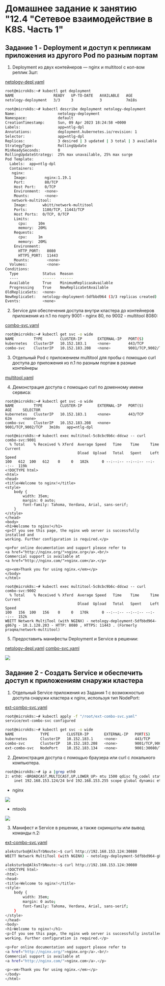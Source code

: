 # Домашнее задание к занятию "12.4  "Сетевое взаимодействие в K8S. Часть 1"

## Задание 1 - Deployment и доступ к репликам приложения из другого Pod по разным портам

1. Deployment из двух контейнеров — nginx и multitool с кол-вом реплик 3шт:

[netology-depl.yaml](/kubernetes/netology-depl.yaml)

```bash
root@microk8s:~# kubectl get deployment
NAME                  READY   UP-TO-DATE   AVAILABLE   AGE
netology-deployment   3/3     3            3           7m18s

root@microk8s:~# kubectl describe deployment netology-deployment
Name:                   netology-deployment
Namespace:              default
CreationTimestamp:      Sun, 09 Apr 2023 18:24:58 +0000
Labels:                 app=ntlg-dpl
Annotations:            deployment.kubernetes.io/revision: 1
Selector:               app=ntlg-dpl
Replicas:               3 desired | 3 updated | 3 total | 3 available | 0 unavailable
StrategyType:           RollingUpdate
MinReadySeconds:        0
RollingUpdateStrategy:  25% max unavailable, 25% max surge
Pod Template:
  Labels:  app=ntlg-dpl
  Containers:
   nginx:
    Image:        nginx:1.19.1
    Port:         80/TCP
    Host Port:    0/TCP
    Environment:  <none>
    Mounts:       <none>
   network-multitool:
    Image:       wbitt/network-multitool
    Ports:       1180/TCP, 11443/TCP
    Host Ports:  0/TCP, 0/TCP
    Limits:
      cpu:     10m
      memory:  20Mi
    Requests:
      cpu:     1m
      memory:  20Mi
    Environment:
      HTTP_PORT:   8080
      HTTPS_PORT:  11443
    Mounts:        <none>
  Volumes:         <none>
Conditions:
  Type           Status  Reason
  ----           ------  ------
  Available      True    MinimumReplicasAvailable
  Progressing    True    NewReplicaSetAvailable
OldReplicaSets:  <none>
NewReplicaSet:   netology-deployment-5dfbbd964 (3/3 replicas created)
Events:          <none>
```

2. Service для обеспечения доступа внутри кластера до контейнеров приложения из п.1 по порту 9001 - nginx 80, по 9002 - multitool 8080:

[combo-svc.yaml](/kubernetes/combo-svc.yaml)

```bash
root@microk8s:~# kubectl get svc -o wide
NAME         TYPE        CLUSTER-IP       EXTERNAL-IP   PORT(S)             AGE   SELECTOR
kubernetes   ClusterIP   10.152.183.1     <none>        443/TCP             69m   <none>
combo-svc    ClusterIP   10.152.183.208   <none>        9001/TCP,9002/TCP   10m   app=ntlg-dpl
```

3. Отдельный Pod с приложением multitool для пробы с помощью curl доступа до приложения из п.1 по разным портам в разные контейнеры

[multitool.yaml](/kubernetes/multitool.yaml)

4. Демонстрация доступа с помощью curl по доменному имени сервиса:

```
root@microk8s:~# kubectl get svc -o wide
NAME         TYPE        CLUSTER-IP       EXTERNAL-IP   PORT(S)             AGE     SELECTOR
kubernetes   ClusterIP   10.152.183.1     <none>        443/TCP             62m     <none>
combo-svc    ClusterIP   10.152.183.208   <none>        9001/TCP,9002/TCP   3m10s   app=ntlg-dpl

root@microk8s:~# kubectl exec multitool-5c8cbc9b6c-ddcwz -- curl combo-svc:9001
  % Total    % Received % Xferd  Average Speed   Time    Time     Time  Current
                                 Dload  Upload   Total   Spent    Left  Speed
100   612  100   612    0     0   102k      0 --:--:-- --:--:-- --:--:--  119k
<!DOCTYPE html>
<html>
<head>
<title>Welcome to nginx!</title>
<style>
    body {
        width: 35em;
        margin: 0 auto;
        font-family: Tahoma, Verdana, Arial, sans-serif;
    }
</style>
</head>
<body>
<h1>Welcome to nginx!</h1>
<p>If you see this page, the nginx web server is successfully installed and
working. Further configuration is required.</p>

<p>For online documentation and support please refer to
<a href="http://nginx.org/">nginx.org</a>.<br/>
Commercial support is available at
<a href="http://nginx.com/">nginx.com</a>.</p>

<p><em>Thank you for using nginx.</em></p>
</body>
</html>

root@microk8s:~# kubectl exec multitool-5c8cbc9b6c-ddcwz -- curl combo-svc:9002
  % Total    % Received % Xferd  Average Speed   Time    Time     Time  Current
                                 Dload  Upload   Total   Spent    Left  Speed
100   156  100   156    0     0   170k      0 --:--:-- --:--:-- --:--:--  152k
WBITT Network MultiTool (with NGINX) - netology-deployment-5dfbbd964-g867g - 10.1.128.203 - HTTP: 8080 , HTTPS: 11443 . (Formerly praqma/network-multitool)
```

5. Предоставить манифесты Deployment и Service в решении:

[netology-depl.yaml](/kubernetes/netology-depl.yaml)
[combo-svc.yaml](/kubernetes/combo-svc.yaml)

<img src="img/HW 12.4 combo-svc.png"/>

## Задание 2 - Создать Service и обеспечить доступ к приложениям снаружи кластера

1. Отдельный Service приложения из Задания 1 с возможностью доступа снаружи кластера к nginx, используя тип NodePort:

[ext-combo-svc.yaml](/kubernetes/ext-combo-svc.yaml)

```bash
root@microk8s:~# kubectl apply -f "/root/ext-combo-svc.yaml"
service/ext-combo-svc configured

root@microk8s:~# kubectl get svc -o wide
NAME            TYPE        CLUSTER-IP       EXTERNAL-IP   PORT(S)                         AGE   SELECTOR
kubernetes      ClusterIP   10.152.183.1     <none>        443/TCP                         89m   <none>
combo-svc       ClusterIP   10.152.183.208   <none>        9001/TCP,9002/TCP               30m   app=ntlg-dpl
ext-combo-svc   NodePort    10.152.183.134   <none>        9001:30080/TCP,9002:30880/TCP   72s   app=ntlg-dpl
```

2. Демонстрация доступа с помощью браузера или curl с локального компьютера.

```bash
root@microk8s:~# ip a |grep eth0
2: eth0: <BROADCAST,MULTICAST,UP,LOWER_UP> mtu 1500 qdisc fq_codel state UP group default qlen 1000
    inet 192.168.153.124/24 brd 192.168.153.255 scope global dynamic eth0
```

- nginx

<img src="img/HW 12.4 ext nginx.png"/>

- mtools

<img src="img/HW 12.4 ext mlttl.png"/>

3. Манифест и Service в решении, а также скриншоты или вывод команды п.2:

[ext-combo-svc.yaml](/kubernetes/ext-combo-svc.yaml)

```bash
aleksturbo@AlksTrbNoute:~$ curl http://192.168.153.124:30880
WBITT Network MultiTool (with NGINX) - netology-deployment-5dfbbd964-g867g - 10.1.128.203 - HTTP: 8080 , HTTPS: 11443 . (Formerly praqma/network-multitool)

aleksturbo@AlksTrbNoute:~$ curl http://192.168.153.124:30080
<!DOCTYPE html>
<html>
<head>
<title>Welcome to nginx!</title>
<style>
    body {
        width: 35em;
        margin: 0 auto;
        font-family: Tahoma, Verdana, Arial, sans-serif;
    }
</style>
</head>
<body>
<h1>Welcome to nginx!</h1>
<p>If you see this page, the nginx web server is successfully installed and
working. Further configuration is required.</p>

<p>For online documentation and support please refer to
<a href="http://nginx.org/">nginx.org</a>.<br/>
Commercial support is available at
<a href="http://nginx.com/">nginx.com</a>.</p>

<p><em>Thank you for using nginx.</em></p>
</body>
</html>
```